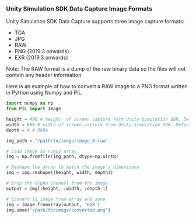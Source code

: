 ### Unity Simulation SDK Data Capture Image Formats

Unity Simulation SDK Data Capture supports three image capture formats:
 - TGA
 - JPG
 - RAW
 - PNG (2019.3 onwards)
 - EXR (2019.3 onwards)
 
 
Note: The RAW format is a dump of the raw binary data so the files will not contain any header information.

Here is an example of how to convert a RAW image to a PNG format written in Python using Numpy and PIL.
```python
import numpy as np
from PIL import Image

height = 480 # height  of screen capture form Unity Simulation SDK. Default is 480
width = 680 # width of screen capture from Unity Simulation SDK. Default is 680
depth = 4 # RGBA

img_path = "/path/to/image/image_0.raw"

# Load image as numpy array
img = np.fromfile(img_path, dtype=np.uint8)

# Reshape the array to match the image's dimensions
img = img.reshape((height, width, depth))

# Drop the alpha channel from the image
output = img[:height, :width, :depth-1]

# Convert to image from array and save
img = Image.fromarray(output, 'RGB')
img.save('/path/to/image/converted.png')
```

